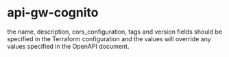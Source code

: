 # api-gw-cognito


the name, description, cors_configuration, tags and version fields should be specified in the Terraform configuration and the values will override any values specified in the OpenAPI document.